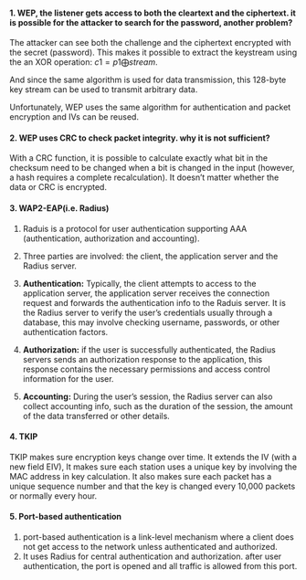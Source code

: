 #### 1. WEP, the listener gets access to both the cleartext and the ciphertext. it is possible for the attacker to search for the password, another problem?

The attacker can see both the challenge and the ciphertext encrypted with the secret (password). This makes it possible to extract the keystream using the an XOR operation: $c1 = p1 \bigoplus stream$.

And since the same algorithm is used for data transmission, this 128-byte key stream can be used to transmit arbitrary data.

Unfortunately, WEP uses the same algorithm for authentication and packet encryption and IVs can be reused.

#### 2. WEP uses CRC to check packet integrity. why it is not sufficient?

With a CRC function, it is possible to calculate exactly what bit in the checksum need to be changed when a bit is changed in the input (however, a hash requires a complete recalculation). It doesn’t matter whether the data or CRC is encrypted.

#### 3. WAP2-EAP(i.e. Radius)

1. Raduis is a protocol for user authentication supporting AAA (authentication, authorization and accounting).

2. Three parties are involved: the client, the application server and the Radius server.

3. **Authentication:** Typically, the client attempts to access to the application server, the application server receives the connection request and forwards the authentication info to the Raduis server. It is the Radius server to verify the user’s credentials usually through a database, this may involve checking username, passwords, or other authentication factors.

4. **Authorization:** if the user is successfully authenticated, the Radius servers sends an authorization response to the application, this response contains the necessary permissions and access control information for the user.

5. **Accounting:** During the user’s session, the Radius server can also collect accounting info, such as the duration of the session, the amount of the data transferred or other details.

#### 4.  TKIP

TKIP makes sure encryption keys change over time. It extends the IV (with a new field EIV), It makes sure each station uses a unique key by involving the MAC address in key calculation. It also makes sure each packet has a unique sequence number and that the key is changed every 10,000 packets or normally every hour.

#### 5. Port-based authentication 

1. port-based authentication is a link-level mechanism where a client does not get access to the network  unless authenticated and authorized. 
2. It uses Radius for central authentication and authorization. after user authentication, the port is opened and all traffic is allowed from this port.

